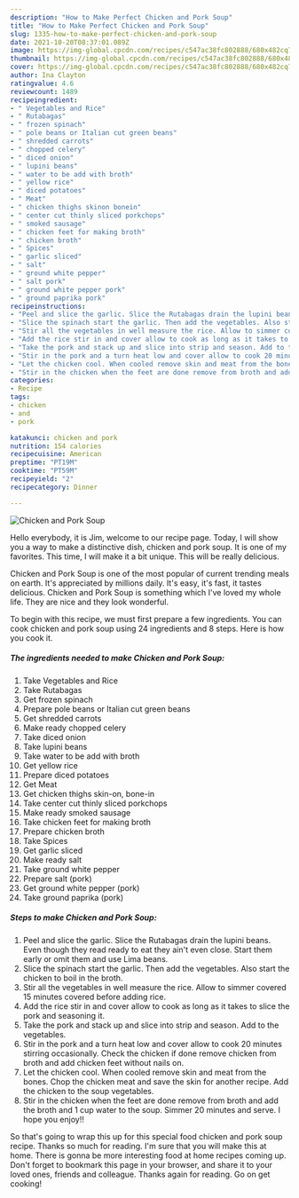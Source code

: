 ```yaml
---
description: "How to Make Perfect Chicken and Pork Soup"
title: "How to Make Perfect Chicken and Pork Soup"
slug: 1335-how-to-make-perfect-chicken-and-pork-soup
date: 2021-10-20T08:37:01.089Z
image: https://img-global.cpcdn.com/recipes/c547ac38fc802888/680x482cq70/chicken-and-pork-soup-recipe-main-photo.jpg
thumbnail: https://img-global.cpcdn.com/recipes/c547ac38fc802888/680x482cq70/chicken-and-pork-soup-recipe-main-photo.jpg
cover: https://img-global.cpcdn.com/recipes/c547ac38fc802888/680x482cq70/chicken-and-pork-soup-recipe-main-photo.jpg
author: Ina Clayton
ratingvalue: 4.6
reviewcount: 1489
recipeingredient:
- " Vegetables and Rice"
- " Rutabagas"
- " frozen spinach"
- " pole beans or Italian cut green beans"
- " shredded carrots"
- " chopped celery"
- " diced onion"
- " lupini beans"
- " water to be add with broth"
- " yellow rice"
- " diced potatoes"
- " Meat"
- " chicken thighs skinon bonein"
- " center cut thinly sliced porkchops"
- " smoked sausage"
- " chicken feet for making broth"
- " chicken broth"
- " Spices"
- " garlic sliced"
- " salt"
- " ground white pepper"
- " salt pork"
- " ground white pepper pork"
- " ground paprika pork"
recipeinstructions:
- "Peel and slice the garlic. Slice the Rutabagas drain the lupini beans. Even though they read ready to eat they ain&#39;t even close. Start them early or omit them and use Lima beans."
- "Slice the spinach start the garlic. Then add the vegetables. Also start the chicken to boil in the broth."
- "Stir all the vegetables in well measure the rice. Allow to simmer covered 15 minutes covered before adding rice."
- "Add the rice stir in and cover allow to cook as long as it takes to slice the pork and seasoning it."
- "Take the pork and stack up and slice into strip and season. Add to the vegetables."
- "Stir in the pork and a turn heat low and cover allow to cook 20 minutes stirring occasionally. Check the chicken if done remove chicken from broth and add chicken feet without nails on."
- "Let the chicken cool. When cooled remove skin and meat from the bones. Chop the chicken meat and save the skin for another recipe. Add the chicken to the soup vegetables."
- "Stir in the chicken when the feet are done remove from broth and add the broth and 1 cup water to the soup. Simmer 20 minutes and serve. I hope you enjoy!!"
categories:
- Recipe
tags:
- chicken
- and
- pork

katakunci: chicken and pork 
nutrition: 154 calories
recipecuisine: American
preptime: "PT19M"
cooktime: "PT59M"
recipeyield: "2"
recipecategory: Dinner

---
```



![Chicken and Pork Soup](https://img-global.cpcdn.com/recipes/c547ac38fc802888/680x482cq70/chicken-and-pork-soup-recipe-main-photo.jpg)

Hello everybody, it is Jim, welcome to our recipe page. Today, I will show you a way to make a distinctive dish, chicken and pork soup. It is one of my favorites. This time, I will make it a bit unique. This will be really delicious.

Chicken and Pork Soup is one of the most popular of current trending meals on earth. It's appreciated by millions daily. It's easy, it's fast, it tastes delicious. Chicken and Pork Soup is something which I've loved my whole life. They are nice and they look wonderful.




To begin with this recipe, we must first prepare a few ingredients. You can cook chicken and pork soup using 24 ingredients and 8 steps. Here is how you cook it.

<!--inarticleads1-->

##### The ingredients needed to make Chicken and Pork Soup:

1. Take  Vegetables and Rice
1. Take  Rutabagas
1. Get  frozen spinach
1. Prepare  pole beans or Italian cut green beans
1. Get  shredded carrots
1. Make ready  chopped celery
1. Take  diced onion
1. Take  lupini beans
1. Take  water to be add with broth
1. Get  yellow rice
1. Prepare  diced potatoes
1. Get  Meat
1. Get  chicken thighs skin-on, bone-in
1. Take  center cut thinly sliced porkchops
1. Make ready  smoked sausage
1. Take  chicken feet for making broth
1. Prepare  chicken broth
1. Take  Spices
1. Get  garlic sliced
1. Make ready  salt
1. Take  ground white pepper
1. Prepare  salt (pork)
1. Get  ground white pepper (pork)
1. Take  ground paprika (pork)




<!--inarticleads2-->

##### Steps to make Chicken and Pork Soup:

1. Peel and slice the garlic. Slice the Rutabagas drain the lupini beans. Even though they read ready to eat they ain&#39;t even close. Start them early or omit them and use Lima beans.
1. Slice the spinach start the garlic. Then add the vegetables. Also start the chicken to boil in the broth.
1. Stir all the vegetables in well measure the rice. Allow to simmer covered 15 minutes covered before adding rice.
1. Add the rice stir in and cover allow to cook as long as it takes to slice the pork and seasoning it.
1. Take the pork and stack up and slice into strip and season. Add to the vegetables.
1. Stir in the pork and a turn heat low and cover allow to cook 20 minutes stirring occasionally. Check the chicken if done remove chicken from broth and add chicken feet without nails on.
1. Let the chicken cool. When cooled remove skin and meat from the bones. Chop the chicken meat and save the skin for another recipe. Add the chicken to the soup vegetables.
1. Stir in the chicken when the feet are done remove from broth and add the broth and 1 cup water to the soup. Simmer 20 minutes and serve. I hope you enjoy!!




So that's going to wrap this up for this special food chicken and pork soup recipe. Thanks so much for reading. I'm sure that you will make this at home. There is gonna be more interesting food at home recipes coming up. Don't forget to bookmark this page in your browser, and share it to your loved ones, friends and colleague. Thanks again for reading. Go on get cooking!
